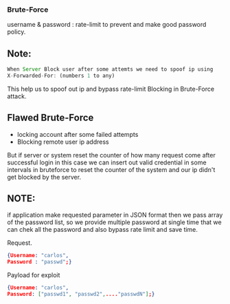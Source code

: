 ### Brute-Force 
username & password : rate-limit to prevent and make good password policy.

## Note:
```js
When Server Block user after some attemts we need to spoof ip using 
X-Forwarded-For: (numbers 1 to any) 
```
This help us to spoof out ip and bypass rate-limit Blocking in Brute-Force attack.

## Flawed Brute-Force
 * locking account after some failed attempts
 * Blocking remote user ip address

But if server or system reset the counter of how many request come after successful login 
in this case we can insert out valid credential in some intervals in bruteforce to reset the counter of the system and our ip didn't get blocked by the server.

## NOTE:
if application make requested parameter in JSON format then we pass array of the password list, so we provide multiple password at single time that we can chek all the password and also bypass rate limit and save time.

Request.
```JSON
{Username: "carlos",
Password : "passwd";}
```
 Payload for exploit
 ```json
 {Username: "carlos",
 Password: ["passwd1", "passwd2",...."passwdN"];}
 ```
 
 
